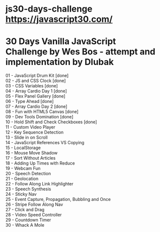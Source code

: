# js30-days-challenge https://javascript30.com/
# 30 Days Vanilla JavaScript Challenge by Wes Bos - attempt and implementation by Dlubak

01 - JavaScript Drum Kit [done]</br>
02 - JS and CSS Clock [done]</br>
03 - CSS Variables [done] </br>
04 - Array Cardio Day 1 [done] </br>
05 - Flex Panel Gallery [done] </br>
06 - Type Ahead [done] </br>
07 - Array Cardio Day 2 [done] </br>
08 - Fun with HTML5 Canvas [done] </br>
09 - Dev Tools Domination [done] </br>
10 - Hold Shift and Check Checkboxes [done] </br> 
11 - Custom Video Player</br>
12 - Key Sequence Detection</br>
13 - Slide in on Scroll</br>
14 - JavaScript References VS Copying</br>
15 - LocalStorage</br>
16 - Mouse Move Shadow</br>
17 - Sort Without Articles</br>
18 - Adding Up Times with Reduce</br>
19 - Webcam Fun</br>
20 - Speech Detection</br>
21 - Geolocation</br>
22 - Follow Along Link Highlighter</br>
23 - Speech Synthesis</br>
24 - Sticky Nav</br>
25 - Event Capture, Propagation, Bubbling and Once</br>
26 - Stripe Follow Along Nav</br>
27 - Click and Drag</br>
28 - Video Speed Controller</br>
29 - Countdown Timer</br>
30 - Whack A Mole</br>